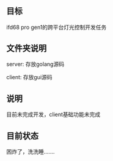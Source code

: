#

## 目标
ifd68 pro gen1的跨平台灯光控制开发任务

## 文件夹说明
server: 存放golang源码

client: 存放gui源码

## 说明
目前未完成开发，client基础功能未完成

## 目前状态
困炸了，洗洗睡.......